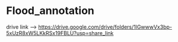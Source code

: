 # Flood_annotation

drive link --> https://drive.google.com/drive/folders/1lGwwwVx3bp-5xUzR8xW5LKkRSx19FBLU?usp=share_link
